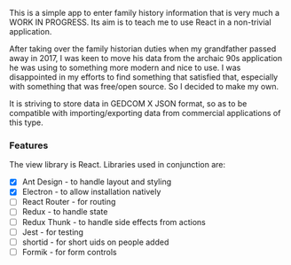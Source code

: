 This is a simple app to enter family history information that is very much a WORK IN PROGRESS. Its aim is to teach me to use React in a non-trivial application.

After taking over the family historian duties when my grandfather passed away in 2017, I was keen to move his data from the archaic 90s application he was using to something more modern and nice to use. I was disappointed in my efforts to find something that satisfied that, especially with something that was free/open source. So I decided to make my own.

It is striving to store data in GEDCOM X JSON format, so as to be compatible with importing/exporting data from commercial applications of this type.

### Features

The view library is React. Libraries used in conjunction are:

- [x] Ant Design - to handle layout and styling
- [x] Electron - to allow installation natively
- [ ] React Router - for routing
- [ ] Redux - to handle state
- [ ] Redux Thunk - to handle side effects from actions
- [ ] Jest - for testing
- [ ] shortid - for short uids on people added
- [ ] Formik - for form controls
